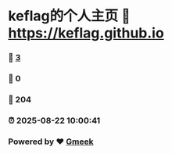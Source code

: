 # keflag的个人主页 :link: https://keflag.github.io 
### :page_facing_up: [3](https://keflag.github.io/tag.html) 
### :speech_balloon: 0 
### :hibiscus: 204 
### :alarm_clock: 2025-08-22 10:00:41 
### Powered by :heart: [Gmeek](https://github.com/Meekdai/Gmeek)
